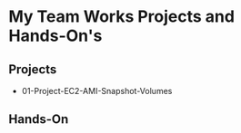 # My Team Works Projects and Hands-On's

## Projects

- 01-Project-EC2-AMI-Snapshot-Volumes

## Hands-On
